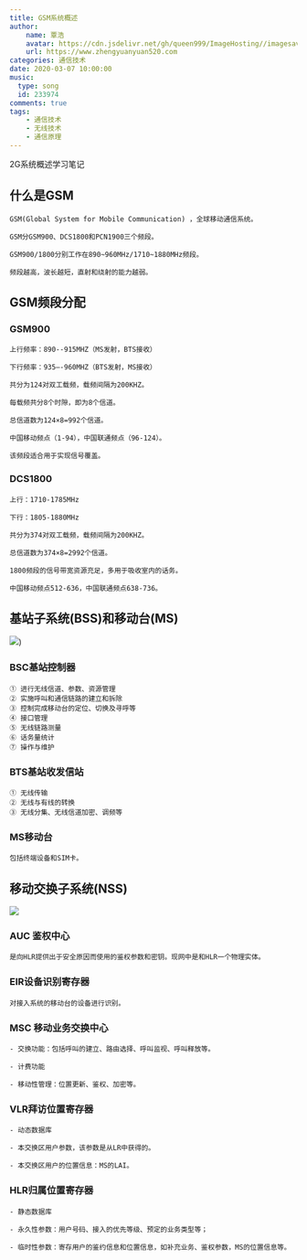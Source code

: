 ```yaml
---
title: GSM系统概述
author:
	name: 覃浩
	avatar: https://cdn.jsdelivr.net/gh/queen999/ImageHosting//imagesavatar.jpg
	url: https://www.zhengyuanyuan520.com
categories: 通信技术
date: 2020-03-07 10:00:00
music:
  type: song  
  id: 233974
comments: true
tags:  
	- 通信技术
	- 无线技术
	- 通信原理
---
```


2G系统概述学习笔记

<!-- more -->

## 什么是GSM

```
GSM(Global System for Mobile Communication) ，全球移动通信系统。

GSM分GSM900、DCS1800和PCN1900三个频段。

GSM900/1800分别工作在890~960MHz/1710~1880MHz频段。

频段越高，波长越短，直射和绕射的能力越弱。
```

## GSM频段分配

### GSM900

```
上行频率：890--915MHZ（MS发射，BTS接收）

下行频率：935—-960MHZ（BTS发射，MS接收）

共分为124对双工载频，载频间隔为200KHZ。

每载频共分8个时隙，即为8个信道。

总信道数为124×8=992个信道。

中国移动频点（1-94），中国联通频点（96-124）。

该频段适合用于实现信号覆盖。
```

### DCS1800

```
上行：1710-1785MHz

下行：1805-1880MHz

共分为374对双工载频，载频间隔为200KHZ。

总信道数为374×8=2992个信道。

1800频段的信号带宽资源充足，多用于吸收室内的话务。

中国移动频点512-636，中国联通频点638-736。
```

## 基站子系统(BSS)和移动台(MS)

![](https://cdn.jsdelivr.net/gh/queen999/ImageHosting/images20200307095544.png))

### BSC基站控制器

```
① 进行无线信道、参数、资源管理
② 实施呼叫和通信链路的建立和拆除
③ 控制完成移动台的定位、切换及寻呼等
④ 接口管理
⑤ 无线链路测量
⑥ 话务量统计
⑦ 操作与维护
```

### BTS基站收发信站

```
① 无线传输
② 无线与有线的转换
③ 无线分集、无线信道加密、调频等
```

### MS移动台

```
包括终端设备和SIM卡。
```



## 移动交换子系统(NSS)

![](https://cdn.jsdelivr.net/gh/queen999/ImageHosting/images20200307095413.png)

### AUC 鉴权中心

```
是向HLR提供出于安全原因而使用的鉴权参数和密钥。现网中是和HLR一个物理实体。
```

### EIR设备识别寄存器

```
对接入系统的移动台的设备进行识别。
```

### MSC 移动业务交换中心

```
- 交换功能：包括呼叫的建立、路由选择、呼叫监视、呼叫释放等。

- 计费功能

- 移动性管理：位置更新、鉴权、加密等。
```

### VLR拜访位置寄存器

```
- 动态数据库

- 本交换区用户参数，该参数是从LR中获得的。

- 本交换区用户的位置信息：MS的LAI。
```

### HLR归属位置寄存器

```
- 静态数据库

- 永久性参数：用户号码、接入的优先等级、预定的业务类型等；

- 临时性参数：寄存用户的鉴约信息和位置信息，如补充业务、鉴权参数，MS的位置信息等。
```









